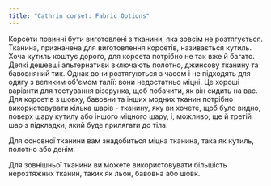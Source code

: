 ```yaml
---
title: "Cathrin corset: Fabric Options"
---
```


Корсети повинні бути виготовлені з тканини, яка зовсім не розтягується. Тканина, призначена для виготовлення корсетів, називається кутиль. Хоча кутиль коштує дорого, для корсета потрібно не так вже й багато. Деякі дешевші альтернативи включають полотно, джинсову тканину та бавовняний тик. Однак вони розтягуються з часом і не підходять для одягу з великим об'ємом талії: вони недостатньо міцні. Це хороші варіанти для тестування візерунка, щоб побачити, як він сидить на вас. Для корсетів з шовку, бавовни та інших модних тканин потрібно використовувати кілька шарів - тканину, яку ви хочете, щоб було видно, поверх шару кутилу або іншого міцного шару, і, можливо, ще й третій шар з підкладки, який буде прилягати до тіла.

Для основної тканини вам знадобиться міцна тканина, така як кутиль, полотно або денім.

Для зовнішньої тканини ви можете використовувати більшість нерозтяжних тканин, таких як льон, бавовна або шовк.
